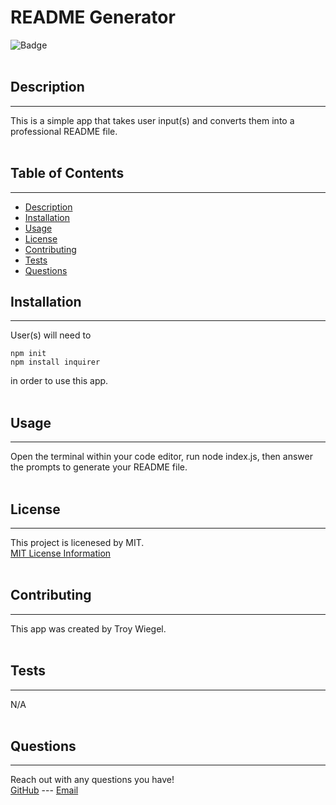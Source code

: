 # README Generator
![Badge](https://img.shields.io/badge/License-MIT-yellow.svg)
<br><br>
                        
## Description
---
This is a simple app that takes user input(s) and converts them into a professional README file.
<br><br>
                        
## Table of Contents
---
- [Description](#description)
- [Installation](#installation)
- [Usage](#usage)
- [License](#license)
- [Contributing](#contributing)
- [Tests](#tests)
- [Questions](#questions)
                        
## Installation
---
User(s) will need to

    npm init 
    npm install inquirer

in order to use this app.
<br><br>
                        
## Usage
---
Open the terminal within your code editor, run node index.js, then answer the prompts to generate your README file.
<br><br>

## License
---
This project is licenesed by MIT.
<br>
[MIT License Information](https://opensource.org/licenses/MIT)
<br><br>

## Contributing
---
This app was created by Troy Wiegel.
<br><br>
                        
## Tests
---
N/A
<br><br>
                        
## Questions
---
Reach out with any questions you have!
<br>
[GitHub](https://github.com/troywiegel) --- [Email](troywiegel@gmail.com)